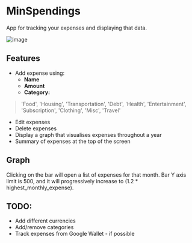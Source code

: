 # MinSpendings
App for tracking your expenses and displaying that data.

![image](https://github.com/S0ul3r/min_spendings/assets/17356731/3449dfef-7867-479d-b29d-e92917742b90)

## Features
- Add expense using:
	- **Name**
	- **Amount**
	- **Category:**
>'Food', 'Housing', 'Transportation', 'Debt', 'Health', 'Entertainment', 'Subscription', 'Clothing', 'Misc', 'Travel'
- Edit expenses
- Delete expenses
- Display a graph that visualises expenses throughout a year
- Summary of expenses at the top of the screen

## Graph
Clicking on the bar will open a list of expenses for that month. Bar Y axis limit is 500, and it will progressively increase to (1.2 * highest_monthly_expense). 

## TODO:
- Add different currencies
- Add/remove categories
- Track expenses from Google Wallet - if possible
